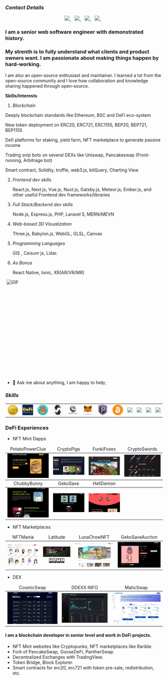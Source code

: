 ### **_Contact Details_**
<p align='center'>
<a href="https://t.me/npng0420s">
  <img src="https://img.shields.io/badge/telegram-%230077B5.svg?&style=for-the-badge&logo=telegram&logoColor=white" />
</a>&nbsp;&nbsp;
<a href="https://join.skype.com/invite/mKnpanje9hLM">
  <img src="https://img.shields.io/badge/skype-%231DA1F3.svg?&style=for-the-badge&logo=skype&logoColor=white" />
</a>&nbsp;&nbsp;
<a href="https://discord.gg/aaszUPHg">
  <img src="https://img.shields.io/badge/discord-%230077B5.svg?&style=for-the-badge&logo=discord&logoColor=white" />
</a>&nbsp;&nbsp;
<a href="mailto:sspike191919@gmail.com">
  <img src="https://img.shields.io/badge/email me-%231DA1F3.svg?&style=for-the-badge&logo=gmail&logoColor=white" />
</a>&nbsp;&nbsp;
</p>

### I am a senior web software engineer with demonstrated history.
### My strenth is to fully understand what clients and product owners want. I am passionate about making things happen by hard-working.


I am also an open-source enthusiast and maintainer. I learned a lot from the open-source community and I love how collaboration and knowledge sharing happened through open-source.

**Skills/Interests**

   1. *Blockchain*  

   Deeply blockchain standards like Ethereum, BSC and DeFi eco-system 

   New token deployment on ERC20, ERC721, ERC1155, BEP20, BEP721, BEP1155

   Defi platforms for staking, yield farm, NFT marketplace to generate passive income

   Trading snip bots on several DEXs like Uniswap, Pancakeswap (Front-running, Arbitrage bot)

   Smart contract, Solidity, truffle, web3.js, bitQuery, Charting View

   2. *Frontend dev skills* 

      React.js, Next.js, Vue.js,  Nuxt.js, Gatsby.js, Meteor.js, Ember.js, and other useful Frontend dev frameworks/libraries

   3. *Full Stack/Backend dev skills*

      Node.js, Express.js, PHP, Laravel 5, MERN/MEVN 

   4. *Web-based 3D Visualization*

      Three.js, Babylon.js, WebGL, GLSL, Canvas

   5. *Programming Languages*

       GIS , Ceisum js, Lidar.

   6. *As Bonus*

      React Native, Ionic, XR(AR/VR/MR)

  <img align="right" alt="GIF" src="https://epicprogrammerassets.netlify.app/Assets/code.gif?raw=true" width="500" height="320" />

- 💬 Ask me about anything, I am happy to help;

### **_Skills_**
<table>
  <tr>
      <td><img src="https://github.com/kroim/profile/blob/master/icons/icon_nft.png?raw=true" width="200"></td>
      <td><img src="https://github.com/kroim/profile/blob/master/icons/icon_defi.png?raw=true" width="200"></td>
      <td><img src="https://github.com/kroim/profile/blob/master/icons/icon_pancake.png?raw=true" width="200"></td>
      <td><img src="https://github.com/kroim/profile/blob/master/icons/icon_solidity.png?raw=true" width="200"></td>
      <td><img src="https://github.com/kroim/profile/blob/master/icons/icon_truffle.png?raw=true" width="200"></td>
      <td><img src="https://github.com/kroim/profile/blob/master/icons/icon_metamask.png?raw=true" width="200"></td>
      <td><img src="https://github.com/kroim/profile/blob/master/icons/icon_pivx.png?raw=true" width="200"></td>
      <td><img src="https://github.com/kroim/profile/blob/master/icons/icon_bitcoin.png?raw=true" width="200"></td>
      <td><img src="https://cdn.iconscout.com/icon/free/png-128/javascript-1174950.png" width="200"></td>
      <td><img src="https://cdn.iconscout.com/icon/free/png-128/node-1174925.png" width="200"></td>
      <td><img src="https://cdn.iconscout.com/icon/free/png-128/react-1175109.png" width="200"></td>
      <td><img src="https://cdn.iconscout.com/icon/free/png-128/vue-282497.png" width="200"></td>
  </tr>  
</table>

### DeFi Experiences
- NFT Mint Dapps
<table>
    <thead align="center">
        <tr>
            <td>PotatoPowerClue</td>
            <td>CryptoPigs</td>           
            <td>FunkiFoxes</td>
            <td>CryptoSwords</td>
        </tr>
    </thead>
    <tr>
        <td>
            <a href="https://mint.potatopower.club/">
                <img src="https://github.com/kroim/profile/blob/master/projects/PotatoPowerClub.png?raw=true" width="200">
            </a>
        </td>
        <td>
            <a href="https://cryptopigs.one/#/">
                <img src="https://github.com/kroim/profile/blob/master/projects/CryptoPig.png?raw=true" width="200">
            </a>
        </td> 
        <td>
            <a href="https://funkifoxes.com/">
                <img src="https://github.com/kroim/profile/blob/master/projects/FunkiFoxes.png?raw=true" width="200">
            </a>
        </td>
        <td>
            <a href="https://crypto-swords.com/" target="_blank">
                <img src="https://github.com/kroim/profile/blob/master/projects/CryptoSwords.png?raw=true" width="200">
            </a>
        </td>                
    </tr>
    <thead align="center">
        <tr>
            <td>ChubbyBunny</td>
            <td>GekoSave</td>
            <td>HellDemon</td>
        </tr>
    </thead>
    <tr>
        <td>
            <a href="http://194.233.79.244:7005/" target="_blank">
                <img src="https://github.com/kroim/profile/blob/master/projects/ChubbyBunny1.png?raw=true" width="200">
            </a>
        </td>
        <td>
            <a href="https://gekosave.io/" target="_blank">
                <img src="https://github.com/kroim/profile/blob/master/projects/GekoSave0.png?raw=true" width="200">
            </a>
        </td>
        <td>
            <a href="https://helldemons.io/" target="_blank">
                <img src="https://github.com/kroim/profile/blob/master/projects/HellDemon.png?raw=true" width="200">
            </a>
        </td>                       
    </tr>   
</table>

- NFT Marketplaces
<table>
    <thead align="center">
        <tr>
            <td>NFTMania</td>
            <td>Latitude</td>
            <td>LunaChowNFT</td>
            <td>GekoSaveAuction</td>
        </tr>
    </thead>
    <tr>
        <td>
            <a href="https://nftmania.app/">
                <img src="https://github.com/kroim/profile/blob/master/projects/nftmania.png?raw=true" width="200">
            </a>
        </td>        
        <td>
            <a href="https://latitud.art/">
                <img src="https://github.com/kroim/profile/blob/master/projects/latitud.png?raw=true" width="200">
            </a>
        </td> 
        <td>
            <a href="http://209.145.53.68:5000">
                <img src="https://github.com/kroim/profile/blob/master/projects/LunachowNFT.png?raw=true" width="200">
            </a>
        </td> 
        <td>
            <a href="https://gekosave.io/marketplace">
                <img src="https://github.com/kroim/profile/blob/master/projects/GekoSave1.png?raw=true" width="200">
            </a>
        </td>     
    </tr>
</table>

- DEX
<table>
<thead align="center">
        <tr>
            <td>CosmicSwap</td>
            <td>DDEXX INFO</td>
            <td>MaticSwap</td>  
        </tr>
    </thead>
    <tr>
        <td>
            <a href="https://app.cosmicswap.finance/">
                <img src="https://github.com/kroim/profile/blob/master/projects/cosmicswap.png?raw=true" width="200">
            </a>
        </td>          
        <td>
            <a href="http://analytics.ddexx.io">
                <img src="https://github.com/kroim/profile/blob/master/projects/ddexinfo.png?raw=true" width="200">
            </a>
        </td>   
        <td>
            <a href="https://maticfront.web.app/farms">
                <img src="https://github.com/kroim/profile/blob/master/projects/maticswap.png?raw=true" width="200">
            </a>
        </td> 
    </tr>  
</table>

#### I am a blockchain developer in senior level and work in DeFi projects.
- NFT Mint websites like Cryptopunks, NFT marketplaces like Rarible.
- Fork of PancakeSwap, GooseDeFi, PantherSwap.
- Decentralized Exchanges with TradingView.
- Token Bridge, Block Explorer.
- Smart contracts for erc20, erc721 with token pre-sale, redistribution, etc.
